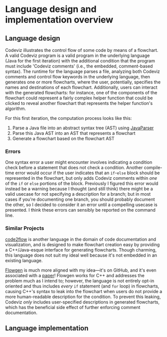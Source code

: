 # Language design and implementation overview


## Language design

Codeviz illustrates the control flow of some code by means of a flowchart.
A valid Codeviz program is a valid program in the underlying language
(Java for the first iteration) with the additional condition
that the program must include 'Codeviz comments' (i.e., the embedded, comment-based syntax).
The runtime for the language parses a file, analyzing both Codeviz comments
and control flow keywords in the underlying language,
then generates one or more flowcharts, where the user, potentially,
specifies the names and destinations of each flowchart. Additionally,
users can interact with the generated flowcharts: for instance,
one of the components of the flowchart could represent a fairly complex helper function
that could be clicked to reveal another flowchart
that represents the helper function's algorithm.

For this first iteration, the computation process looks like this:

1. Parse a Java file into an abstract syntax tree (AST) using [JavaParser]
2. Parse this Java AST into an AST that represents a flowchart
3. Generate a flowchart based on the flowchart AST

### Errors

One syntax error a user might encounter involves indicating a condition check
before a statement that does not check a condition.
Another compile-time error would occur if the user indicates
that an `if`-`else` block should be represented in the flowchart,
but only adds Codeviz comments within _one_ of the `if` or `else` portions of the block.
Previously I figured this error would instead be a warning
because I thought (and still think) there might be a valid usecase
for not specifying a description for a branch;
but in most cases if you're documenting one branch,
you should probably document the other,
so I decided to consider it an error until a compelling usecase is presented.
I think these errors can sensibly be reported on the command line.

### Similar Projects

[code2flow] is another language in the domain of code documentation and visualization,
and is designed to make flowchart creation easy
by providing a C++/Java-esque interface for generating flowcharts.
Though charming, this language does not suit my ideal well
because it's not embedded in an existing language.

[Flowgen] is much more aligned with my idea&mdash;it's on GitHub,
and it's even associated with a [paper][Flowgen Paper]!
Flowgen works for C++ and addresses the problem much as I intend to;
however, the language is not entirely opt-in oriented
and thus includes _every_ `if` statement (and `for` loop) in flowcharts,
causing C++'s syntax to leak into the flowchart
when users do not provide a more human-readable description for the condition.
To prevent this leaking, Codeviz _only_ includes user-specified descriptions
in generated flowcharts, which has the beneficial side effect
of further enforcing comment documentation.


## Language implementation


[code2flow]: http://code2flow.com/
[Flowgen]: http://jlopezvi.github.io/Flowgen/index.html
[Flowgen Paper]: http://arxiv.org/pdf/1405.3240.pdf
[JavaParser]: http://javaparser.github.io/javaparser/
